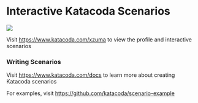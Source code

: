 # Interactive Katacoda Scenarios

[![](http://shields.katacoda.com/katacoda/xzuma/count.svg)](https://www.katacoda.com/xzuma "Get your profile on Katacoda.com")

Visit https://www.katacoda.com/xzuma to view the profile and interactive scenarios

### Writing Scenarios
Visit https://www.katacoda.com/docs to learn more about creating Katacoda scenarios

For examples, visit https://github.com/katacoda/scenario-example

